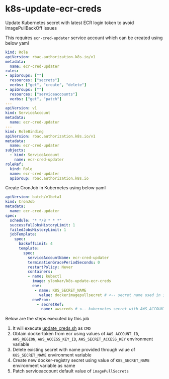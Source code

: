 # k8s-update-ecr-creds
Update Kubernetes secret with latest ECR login token to avoid ImagePullBackOff issues

This requires `ecr-cred-updater` service account which can be created using below yaml
```yaml
kind: Role
apiVersion: rbac.authorization.k8s.io/v1
metadata:
  name: ecr-cred-updater
rules:
- apiGroups: [""]
  resources: ["secrets"]
  verbs: ["get", "create", "delete"]
- apiGroups: [""]
  resources: ["serviceaccounts"]
  verbs: ["get", "patch"]
---
apiVersion: v1
kind: ServiceAccount
metadata:
  name: ecr-cred-updater
---
kind: RoleBinding
apiVersion: rbac.authorization.k8s.io/v1
metadata:
  name: ecr-cred-updater
subjects:
  - kind: ServiceAccount
    name: ecr-cred-updater
roleRef:
  kind: Role
  name: ecr-cred-updater
  apiGroup: rbac.authorization.k8s.io
```
Create CronJob in Kubernetes using below yaml
```yaml
apiVersion: batch/v1beta1
kind: CronJob
metadata:
  name: ecr-cred-updater
spec:
  schedule: "* */8 * * *"
  successfulJobsHistoryLimit: 1
  failedJobsHistoryLimit: 1
  jobTemplate:
    spec:
      backoffLimit: 4
      template:
        spec:
          serviceAccountName: ecr-cred-updater
          terminationGracePeriodSeconds: 0
          restartPolicy: Never
          containers:
          - name: kubectl
            image: ylonkar/k8s-update-ecr-creds
            env:
             - name: K8S_SECRET_NAME
               value: dockerimagepullsecret # <-- secret name used in imagePullSecrets
            envFrom:
              - secretRef:
                name: awscreds # <-- kubernetes secret with AWS_ACCOUNT, AWS_REGION, AWS_ACCESS_KEY_ID, AWS_SECRET_ACCESS_KEY values
```
Below are the steps executed by this job
1. It will execute [update_creds.sh](update_creds.sh) as `CMD`
1. Obtain dockertoken from ecr using values of `AWS_ACCOUNT_ID`, `AWS_REGION`, `AWS_ACCESS_KEY_ID`, `AWS_SECRET_ACCESS_KEY` environment variable 
1. Delete existing secret with name provided through value of `K8S_SECRET_NAME` environment variable
1. Create new docker-registry secret using value of `K8S_SECRET_NAME` environment variable as name
1. Patch serviceaccount default value of `imagePullSecrets`
